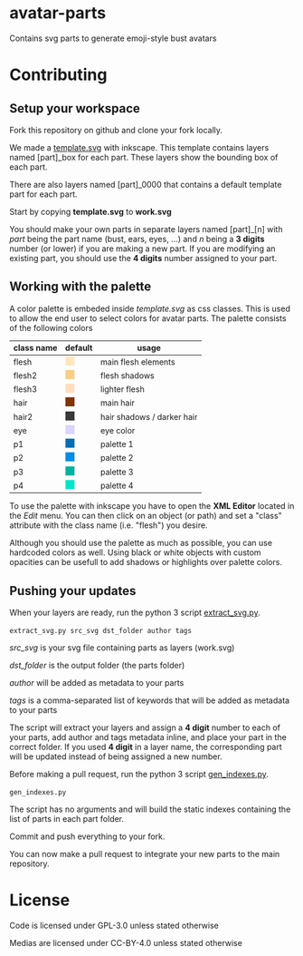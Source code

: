 # avatar-parts
Contains svg parts to generate emoji-style bust avatars

# Contributing

## Setup your workspace

Fork this repository on github and clone your fork locally.

We made a [template.svg](template.svg) with inkscape. This template contains layers named [part]_box for each part. These layers show the bounding box of each part.

There are also layers named [part]_0000 that contains a default template part for each part.

Start by copying **template.svg** to **work.svg**

You should make your own parts in separate layers named [part]_[n] with *part* being the part name (bust, ears, eyes, ...) and *n* being a **3 digits** number (or lower) if you are making a new part. If you are modifying an existing part, you should use the **4 digits** number assigned to your part.

## Working with the palette

A color palette is embeded inside *template.svg* as css classes. This is used to allow the end user to select colors for avatar parts. The palette consists of the following colors

class name | default | usage
---------- | ------- | -----
flesh      | ![#ffe7bd](resources/flesh.png "#ffe7bd") | main flesh elements
flesh2     | ![#f7cf88](resources/flesh2.png "#f7cf88") | flesh shadows
flesh3     | ![#ffdebd](resources/flesh3.png "#ffdebd") | lighter flesh
hair       | ![#803300](resources/hair.png "#803300") | main hair
hair2      | ![#383837](resources/hair2.png "#383837") | hair shadows / darker hair
eye        | ![#d8d5ff](resources/eye.png "#d8d5ff") | eye color
p1         | ![#006eb3](resources/p1.png "#006eb3") | palette 1
p2         | ![#008de6](resources/p2.png "#008de6") | palette 2
p3         | ![#00b39e](resources/p3.png "#00b39e") | palette 3
p4         | ![#00e6cb](resources/p4.png "#00e6cb") | palette 4

To use the palette with inkscape you have to open the **XML Editor** located in the *Edit* menu. You can then click on an object (or path) and set a "class" attribute with the class name (i.e. "flesh") you desire.

Although you should use the palette as much as possible, you can use hardcoded colors as well. Using black or white objects with custom opacities can be usefull to add shadows or highlights over palette colors.


## Pushing your updates
When your layers are ready, run the python 3 script [extract_svg.py](extract_svg.py).

`extract_svg.py src_svg dst_folder author tags`

*src_svg* is your svg file containing parts as layers (work.svg)

*dst_folder* is the output folder (the parts folder)

*author* will be added as metadata to your parts

*tags* is a comma-separated list of keywords that will be added as metadata to your parts

The script will extract your layers and assign a **4 digit** number to each of your parts, add author and tags metadata inline, and place your part in the correct folder. If you used **4 digit** in a layer name, the corresponding part will be updated instead of being assigned a new number.

Before making a pull request, run the python 3 script [gen_indexes.py](gen_indexes.py).

`gen_indexes.py`

The script has no arguments and will build the static indexes containing the list of parts in each part folder.

Commit and push everything to your fork.

You can now make a pull request to integrate your new parts to the main repository.

# License
Code is licensed under GPL-3.0 unless stated otherwise

Medias are licensed under CC-BY-4.0 unless stated otherwise